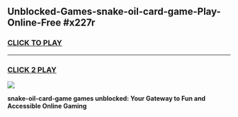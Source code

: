 
## Unblocked-Games-snake-oil-card-game-Play-Online-Free #x227r
<h3>
<a href="https://us.freeplayer.one?title=snake-oil-card-game&ref=10M">CLICK TO PLAY</a></h3>
<hr>

<h3>
<a href="https://us.freeplayer.one?title=snake-oil-card-game&ref=10M">CLICK 2 PLAY</a>
  
</h3>

<a href="https://us.freeplayer.one?title=snake-oil-card-game&ref=10M"><img src="https://clearcache.store/games.png"></a>


**snake-oil-card-game games unblocked: Your Gateway to Fun and Accessible Online Gaming**
